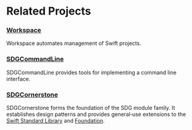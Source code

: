 <!--
 🇨🇦EN Related Projects.md

 This source file is part of the Workspace open source project.
 https://github.com/SDGGiesbrecht/Workspace#workspace

 Copyright ©2017–2018 Jeremy David Giesbrecht and the Workspace project contributors.

 Soli Deo gloria.

 Licensed under the Apache Licence, Version 2.0.
 See http://www.apache.org/licenses/LICENSE-2.0 for licence information.
 -->

# Related Projects

### [Workspace](https://github.com/SDGGiesbrecht/Workspace)

Workspace automates management of Swift projects.

### [SDGCommandLine](https://github.com/SDGGiesbrecht/SDGCommandLine)

SDGCommandLine provides tools for implementing a command line interface.

### [SDGCornerstone](https://github.com/SDGGiesbrecht/SDGCornerstone)

SDGCornerstone forms the foundation of the SDG module family. It establishes design patterns and provides general‐use extensions to the [Swift Standard Library](https://developer.apple.com/reference/swift) and [Foundation](https://developer.apple.com/reference/foundation).
